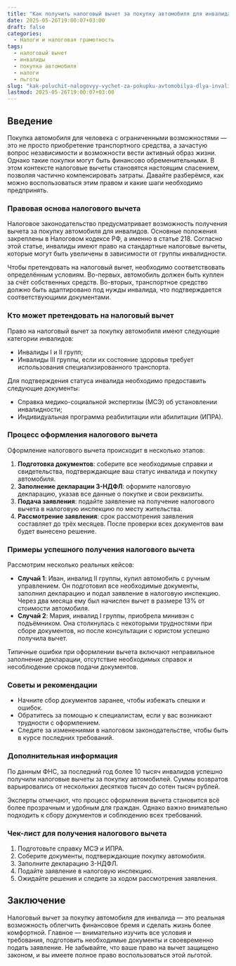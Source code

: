 ```yaml
---
title: "Как получить налоговый вычет за покупку автомобиля для инвалида"
date: 2025-05-26T19:00:07+03:00
draft: false
categories:
  - Налоги и налоговая грамотность
tags:
  - налоговый вычет
  - инвалиды
  - покупка автомобиля
  - налоги
  - льготы
slug: "kak-poluchit-nalogovyy-vychet-za-pokupku-avtomobilya-dlya-invalida"
lastmod: 2025-05-26T19:00:07+03:00
---
```


## Введение

Покупка автомобиля для человека с ограниченными возможностями — это не просто приобретение транспортного средства, а зачастую вопрос независимости и возможности вести активный образ жизни. Однако такие покупки могут быть финансово обременительными. В этом контексте налоговые вычеты становятся настоящим спасением, позволяя частично компенсировать затраты. Давайте разберёмся, как можно воспользоваться этим правом и какие шаги необходимо предпринять.

### Правовая основа налогового вычета

Налоговое законодательство предусматривает возможность получения вычета за покупку автомобиля для инвалидов. Основные положения закреплены в Налоговом кодексе РФ, а именно в статье 218. Согласно этой статье, инвалиды имеют право на стандартные налоговые вычеты, которые могут быть увеличены в зависимости от группы инвалидности.

Чтобы претендовать на налоговый вычет, необходимо соответствовать определённым условиям. Во-первых, автомобиль должен быть куплен за счёт собственных средств. Во-вторых, транспортное средство должно быть адаптировано под нужды инвалида, что подтверждается соответствующими документами.

### Кто может претендовать на налоговый вычет

Право на налоговый вычет за покупку автомобиля имеют следующие категории инвалидов:

- Инвалиды I и II групп;
- Инвалиды III группы, если их состояние здоровья требует использования специализированного транспорта.

Для подтверждения статуса инвалида необходимо предоставить следующие документы:

- Справка медико-социальной экспертизы (МСЭ) об установлении инвалидности;
- Индивидуальная программа реабилитации или абилитации (ИПРА).

### Процесс оформления налогового вычета

Оформление налогового вычета происходит в несколько этапов:

1. **Подготовка документов**: соберите все необходимые справки и свидетельства, подтверждающие ваш статус инвалида и покупку автомобиля.
2. **Заполнение декларации 3-НДФЛ**: оформите налоговую декларацию, указав все данные о покупке и свои реквизиты.
3. **Подача заявления**: подайте заявление на получение налогового вычета в налоговую инспекцию по месту жительства.
4. **Рассмотрение заявления**: срок рассмотрения заявления составляет до трёх месяцев. После проверки всех документов вам будет вынесено решение.

### Примеры успешного получения налогового вычета

Рассмотрим несколько реальных кейсов:

- **Случай 1**: Иван, инвалид II группы, купил автомобиль с ручным управлением. Он подготовил все необходимые документы, заполнил декларацию и подал заявление в налоговую инспекцию. Через два месяца ему был начислен вычет в размере 13% от стоимости автомобиля.
- **Случай 2**: Мария, инвалид I группы, приобрела минивэн с подъёмником. Она столкнулась с некоторыми трудностями при сборе документов, но после консультации с юристом успешно получила вычет.

Типичные ошибки при оформлении вычета включают неправильное заполнение декларации, отсутствие необходимых справок и несоблюдение сроков подачи документов.

### Советы и рекомендации

- Начните сбор документов заранее, чтобы избежать спешки и ошибок.
- Обратитесь за помощью к специалистам, если у вас возникают трудности с оформлением.
- Следите за изменениями в налоговом законодательстве, чтобы быть в курсе последних требований.

### Дополнительная информация

По данным ФНС, за последний год более 10 тысяч инвалидов успешно получили налоговые вычеты за покупку автомобилей. Суммы возвратов варьировались от нескольких десятков тысяч до сотен тысяч рублей.

Эксперты отмечают, что процесс оформления вычета становится всё более прозрачным и удобным для граждан. Однако важно внимательно подходить к сбору документов и соблюдению всех требований.

### Чек-лист для получения налогового вычета

1. Подготовьте справку МСЭ и ИПРА.
2. Соберите документы, подтверждающие покупку автомобиля.
3. Заполните декларацию 3-НДФЛ.
4. Подайте заявление в налоговую инспекцию.
5. Ожидайте решения и следите за ходом рассмотрения заявления.

## Заключение

Налоговый вычет за покупку автомобиля для инвалида — это реальная возможность облегчить финансовое бремя и сделать жизнь более комфортной. Главное — внимательно изучить все условия и требования, подготовить необходимые документы и своевременно подать заявление. Не забывайте, что ваше право на вычет защищено законом, и вы имеете полное право воспользоваться этой льготой.
